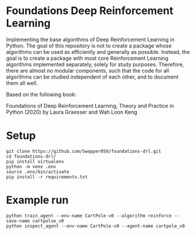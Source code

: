 # Foundations Deep Reinforcement Learning

Implementing the base algorithms of Deep Reinforcement Learning in Python. The goal of this repository is not to create a package whose algorithms
can be used as efficiently and generally as possible. Instead, the goal is to create a package with most core Reinforcement Learning algorithms
implemented separately, solely for study purposes. Therefore, there are almost no modular components, such that the code for all algorithms can be
studied independent of each other, and to document them all well.

Based on the following book:

Foundations of Deep Reinforcement Learning, Theory and Practice in Python (2020) by Laura Graesser and Wah Loon Keng

# Setup
```
git clone https://github.com/Swopper050/foundations-drl.git
cd foundations-drl/
pip install virtualenv
python -m venv .env
source .env/bin/activate
pip install -r requirements.txt
```

# Example run
```
python train_agent --env-name CartPole-v0 --algorithm reinforce --save-name cartpolve_v0
python inspect_agent --env-name CartPole-v0 --agent-name cartpole_v0
```
